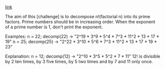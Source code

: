 [link](https://dev.to/thepracticaldev/daily-challenge-7-factorial-decomposition-176o)

The aim of this [challenge] is to decompose n!(factorial n) into its prime factors. Prime numbers should be in increasing order. When the exponent of a prime number is 1, don't print the exponent.

Examples:
n = 22; decomp(22) -> "2^19 * 3^9 * 5^4 * 7^3 * 11^2 * 13 * 17 * 19"
n = 25; decomp(25) -> "2^22 * 3^10 * 5^6 * 7^3 * 11^2 * 13 * 17 * 19 * 23"

Explanation:
n = 12; decomp(12) -> "2^10 * 3^5 * 5^2 * 7 * 11"
12! is divisible by 2 ten times, by 3 five times, by 5 two times and by 7 and 11 only once.

